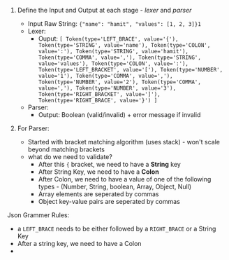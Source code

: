 1. Define the Input and Output at each stage - *lexer* and *parser*
	- Input Raw String: `{"name": "hamit", "values": [1, 2, 3]}1`
	- Lexer:
		- Ouput:
					```
					[
			    Token(type='LEFT_BRACE', value='{'),
			    Token(type='STRING', value='name'),
			    Token(type='COLON', value=':'),
			    Token(type='STRING', value='hamit'),
			    Token(type='COMMA', value=','),
			    Token(type='STRING', value='values'),
			    Token(type='COLON', value=':'),
			    Token(type='LEFT_BRACKET', value='['),
			    Token(type='NUMBER', value='1'),
			    Token(type='COMMA', value=','),
			    Token(type='NUMBER', value='2'),
			    Token(type='COMMA', value=','),
			    Token(type='NUMBER', value='3'),
			    Token(type='RIGHT_BRACKET', value=']'),
			    Token(type='RIGHT_BRACE', value='}')
]
					```
	- Parser:
		- Output: Boolean (valid/invalid) + error message if invalid

2. For Parser:
	- Started with bracket matching algorithm (uses stack) - won't scale beyond matching brackets
	- what do we need to validate?
		- After this `{` bracket, we need to have a **String** key
		- After String Key, we need to have a **Colon**
		- After Colon, we need to have a value of one of the following types - (Number, String, boolean, Array, Object, Null)
		- Array elements are seperated by commas
		- Object key-value pairs are seperated by commas

Json Grammer Rules:
- a `LEFT_BRACE` needs to be either followed by a `RIGHT_BRACE` or a String Key
- After a string key, we need to have a Colon
- 
<!--stackedit_data:
eyJoaXN0b3J5IjpbLTE1NzUyMTE1OTQsNjQ3MjAxMDE1LC0yMD
cwMTk1OTgzXX0=
-->